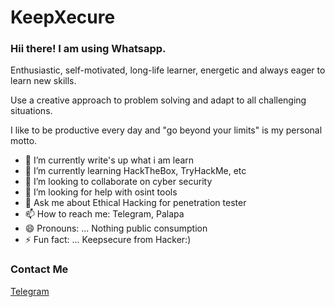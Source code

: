 # KeepXecure
### Hii there! I am using Whatsapp.

Enthusiastic, self-motivated, long-life learner, energetic and always eager to learn new skills.

Use a creative approach to problem solving and adapt to all challenging situations.

I like to be productive every day and "go beyond your limits" is my personal motto.
- 🔭 I’m currently write's up what i am learn
- 🌱 I’m currently learning HackTheBox, TryHackMe, etc
- 👯 I’m looking to collaborate on cyber security
- 🤔 I’m looking for help with osint tools
- 💬 Ask me about Ethical Hacking for penetration tester
- 📫 How to reach me: Telegram, Palapa
- 😄 Pronouns: ... Nothing public consumption
- ⚡ Fun fact: ... Keepsecure from Hacker:)

### Contact Me
[Telegram](https://t.me/inmyopini)
